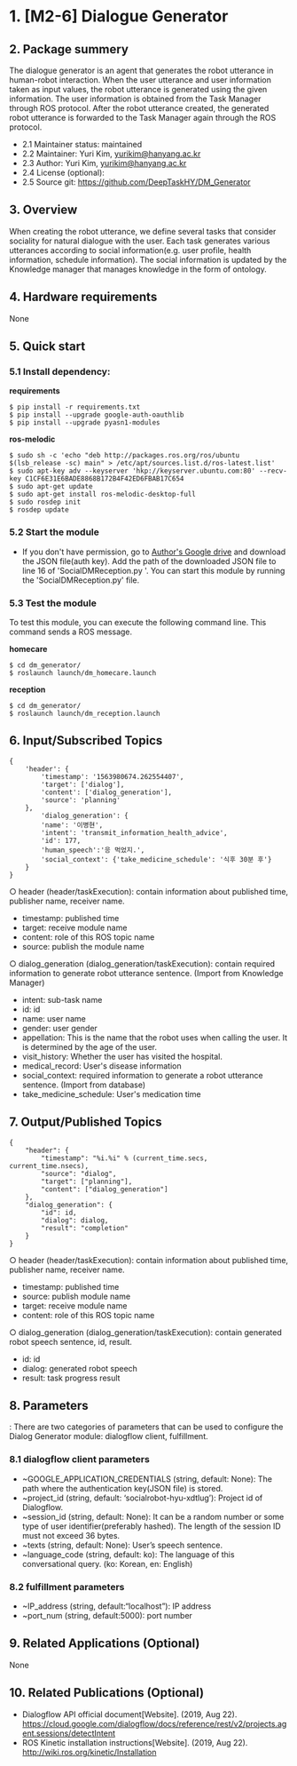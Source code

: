 # 1. [M2-6] Dialogue Generator

## 2. Package summery 

The dialogue generator is an agent that generates the robot utterance in human-robot interaction. When the user utterance and user information taken as input values, the robot utterance is generated using the given information. The user information is obtained from the Task Manager through ROS protocol. After the robot utterance created, the generated robot utterance is forwarded to the Task Manager again through the ROS protocol.

- 2.1 Maintainer status: maintained
- 2.2 Maintainer: Yuri Kim, [yurikim@hanyang.ac.kr]()
- 2.3 Author: Yuri Kim, [yurikim@hanyang.ac.kr]()
- 2.4 License (optional): 
- 2.5 Source git: https://github.com/DeepTaskHY/DM_Generator

## 3. Overview

When creating the robot utterance, we define several tasks that consider sociality for natural dialogue with the user. Each task generates various utterances according to social information(e.g. user profile, health information, schedule information). The social information is updated by the Knowledge manager that manages knowledge in the form of ontology. 

## 4. Hardware requirements

None

## 5. Quick start 

### 5.1 Install dependency:

**requirements**  

    $ pip install -r requirements.txt  
    $ pip install --upgrade google-auth-oauthlib  
    $ pip install --upgrade pyasn1-modules  

**ros-melodic**

    $ sudo sh -c 'echo "deb http://packages.ros.org/ros/ubuntu $(lsb_release -sc) main" > /etc/apt/sources.list.d/ros-latest.list'
    $ sudo apt-key adv --keyserver 'hkp://keyserver.ubuntu.com:80' --recv-key C1CF6E31E6BADE8868B172B4F42ED6FBAB17C654
    $ sudo apt-get update  
    $ sudo apt-get install ros-melodic-desktop-full  
    $ sudo rosdep init  
    $ rosdep update  

### 5.2 Start the module

- If you don't have permission, go to [Author's Google drive](https://drive.google.com/file/d/1Tya9XQrtlAv393xh8D_5MYfBAta15quz/view?usp=sharing) and download the JSON file(auth key). 
  Add the path of the downloaded JSON file to line 16 of 'SocialDMReception.py '. 
  You can start this module by running the 'SocialDMReception.py' file.

### 5.3 Test the module

To test this module, you can execute the following command line. This command sends a ROS message.

**homecare**

```
$ cd dm_generator/
$ roslaunch launch/dm_homecare.launch 
```

**reception**

```
$ cd dm_generator/
$ roslaunch launch/dm_reception.launch
```



## 6. Input/Subscribed Topics

```
{
    'header': {
        'timestamp': '1563980674.262554407', 
        'target': ['dialog'], 
        'content': ['dialog_generation'], 
        'source': 'planning'
    }, 
        'dialog_generation': {
        'name': '이병현', 
        'intent': 'transmit_information_health_advice', 
        'id': 177, 
        'human_speech':'응 먹었지.', 
        'social_context': {'take_medicine_schedule': '식후 30분 후'}
    }
}
```

○ header (header/taskExecution): contain information about published time, publisher name, receiver name. 

- timestamp: published time 
- target: receive module name 
- content: role of this ROS topic name 
- source: publish the module name 

○ dialog_generation (dialog_generation/taskExecution): contain required information to generate robot utterance sentence. (Import from Knowledge Manager) 

- intent: sub-task name 
- id: id 
- name: user name 
- gender: user gender 
- appellation: This is the name that the robot uses when calling the user. It is determined by the age of the user. 
- visit_history: Whether the user has visited the hospital. 
- medical_record: User's disease information 
- social_context: required information to generate a robot utterance sentence. (Import from database) 
- take_medicine_schedule: User's medication time 

## 7. Output/Published Topics

```
{
    "header": {
        "timestamp": "%i.%i" % (current_time.secs, current_time.nsecs),
        "source": "dialog",
        "target": ["planning"],
        "content": ["dialog_generation"]
    },
    "dialog_generation": {
        "id": id,
        "dialog": dialog,
        "result": "completion"
    }
}
```

○ header (header/taskExecution): contain information about published time, publisher name, receiver name.  

- timestamp: published time  
- source: publish module name  
- target: receive module name  
- content: role of this ROS topic name  

○ dialog_generation (dialog_generation/taskExecution): contain generated robot speech sentence, id, result.  

- id: id  
- dialog: generated robot speech  
- result: task progress result  

## 8. Parameters

: There are two categories of parameters that can be used to configure the Dialog Generator module: dialogflow client, fulfillment.  

### 8.1 dialogflow client parameters

-  ~GOOGLE_APPLICATION_CREDENTIALS (string, default: None): The path where the authentication key(JSON file) is stored.  
-  ~project_id (string, default: ‘socialrobot-hyu-xdtlug’): Project id of Dialogflow.  
-  ~session_id (string, default: None): It can be a random number or some type of user identifier(preferably hashed). The length of the session ID must not exceed 36 bytes.  
-  ~texts (string, default: None): User’s speech sentence.  
-  ~language_code (string, default: ko): The language of this conversational query. (ko: Korean, en: English)  

### 8.2 fulfillment parameters 

- ~IP_address (string, default:“localhost”): IP address  
- ~port_num (string, default:5000): port number  

## 9. Related Applications (Optional)

None

## 10. Related Publications (Optional)

-  Dialogflow API official document[Website]. (2019, Aug 22). https://cloud.google.com/dialogflow/docs/reference/rest/v2/projects.agent.sessions/detectIntent  
-  ROS Kinetic installation instructions[Website]. (2019, Aug 22). http://wiki.ros.org/kinetic/Installation  
